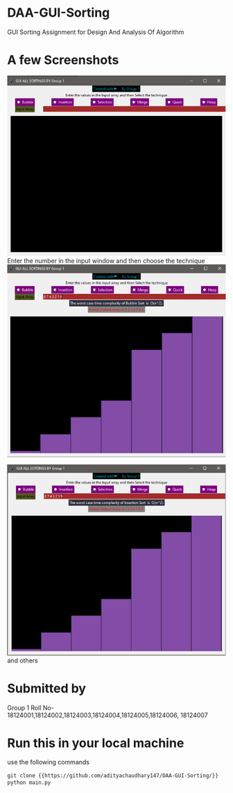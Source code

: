 # DAA-GUI-Sorting
 GUI Sorting Assignment for Design And Analysis Of Algorithm

# A few Screenshots 
![Starting Window](/images/png1.png)
<br>
Enter the number in the input window and then choose the technique
![Bubble Sort](/images/png2.png)

![Insetion Sort](/images/png3.png)
and others
# Submitted by
Group 1
Roll No- 
18124001,18124002,18124003,18124004,18124005,18124006,
18124007

# Run this in your local machine
use the following commands
```
git clone {{https://github.com/adityachaudhary147/DAA-GUI-Sorting/}}
python main.py
```